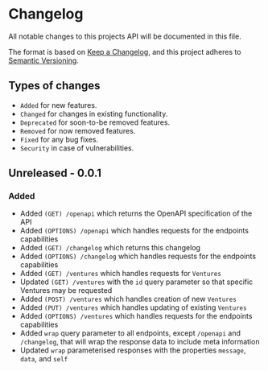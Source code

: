 # Changelog
All notable changes to this projects API will be documented in this file.

The format is based on [Keep a Changelog](https://keepachangelog.com/en/1.0.0/), and this project adheres to [Semantic Versioning](https://semver.org/spec/v2.0.0.html).

## Types of changes
- `Added` for new features.
- `Changed` for changes in existing functionality.
- `Deprecated` for soon-to-be removed features.
- `Removed` for now removed features.
- `Fixed` for any bug fixes.
- `Security` in case of vulnerabilities.

## Unreleased - 0.0.1
### Added
- Added `(GET) /openapi` which returns the OpenAPI specification of the API
- Added `(OPTIONS) /openapi` which handles requests for the endpoints capabilities
- Added `(GET) /changelog` which returns this changelog
- Added `(OPTIONS) /changelog` which handles requests for the endpoints capabilities
- Added `(GET) /ventures` which handles requests for `Ventures`
- Updated `(GET) /ventures` with the `id` query parameter so that specific Ventures may be requested
- Added `(POST) /ventures` which handles creation of new `Ventures`
- Added `(PUT) /ventures` which handles updating of existing `Ventures`
- Added `(OPTIONS) /ventures` which handles requests for the endpoints capabilities
- Added `wrap` query parameter to all endpoints, except `/openapi` and `/changelog`, that will wrap the response data to include meta information
- Updated `wrap` parameterised responses with the properties `message`, `data`, and `self`
